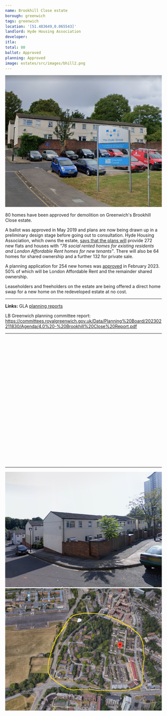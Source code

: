 ```yaml
---
name: Brookhill Close estate 
borough: greenwich
tags: greenwich
location: '[51.483649,0.065543]'
landlord: Hyde Housing Association
developer:
itla:
total: 80
ballot: Approved
planning: Approved
image: estates/src/images/bhill2.png
---
```

![Brookhill close estate image](src/images/bhill2.png)

80 homes have been approved for demolition on Greenwich's Brookhill Close estate.

A ballot was approved in May 2019 and plans are now being drawn up in a preliminary design stage before going out to consultation. Hyde Housing Association, which owns the estate, [says that the plans will](https://www.hyde-housing.co.uk/news/estate-regeneration/putting-resident-engagement-at-the-heart-of-regeneration/) provide 272 new flats and houses with _"76 social rented homes for existing residents and London Affordable Rent homes for new tenants"_. There will also be 64 homes for shared ownership and a further 132 for private sale.

A planning application for 254 new homes was [approved](https://committees.royalgreenwich.gov.uk/Data/Planning%20Board/202302211830/Agenda/4.0%20-%20Brookhill%20Close%20Report.pdf) in February 2023. 50% of which will be London Affordable Rent and the remainder shared ownership.

Leaseholders and freeholders on the estate are being offered a direct home swap for a new home on the redeveloped estate at no cost.

---

__Links:__ 
GLA [planning reports](https://planning.london.gov.uk/pr/s/planning-application/a0i4J000006cabPQAQ/20220377?tabset-c2f3b=2)

LB Greenwich planning committee report: <https://committees.royalgreenwich.gov.uk/Data/Planning%20Board/202302211830/Agenda/4.0%20-%20Brookhill%20Close%20Report.pdf>

---

<!------------THE CODE BELOW RENDERS THE MAP - DO NOT EDIT! ---------------------------->

<div id="map" style="width: 100%; height: 400px;"></div>

<script>
  var map = L.map('map').setView({{ location }}, 13);
  L.tileLayer('https://tile.openstreetmap.org/{z}/{x}/{y}.png', {
  maxZoom: 19,
attribution: '&copy; <a href="http://www.openstreetmap.org/copyright">OpenStreetMap</a>'
}).addTo(map);
var circle = L.circle({{ location }}, {
    color: 'red',
    fillColor: '#f03',
    fillOpacity: 0.5,
    radius: 500
}).addTo(map);
</script>

---

![Brookhill close estate image](src/images/bhill1.png)
![Brookhill close estate image](src/images/brookhillaerial.png)
